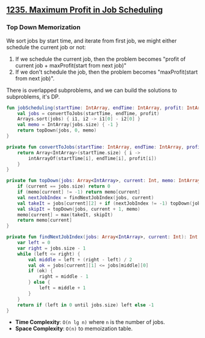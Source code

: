 ## [1235. Maximum Profit in Job Scheduling](https://leetcode.com/problems/maximum-profit-in-job-scheduling)

### Top Down Memorization
We sort jobs by start time, and iterate from first job, we might either schedule the current job or not:
1. If we schedule the current job, then the problem becomes "profit of current job + maxProfit(start from next job)"
2. If we don't schedule the job, then the problem becomes "maxProfit(start from next job)".

There is overlapped subproblems, and we can build the solutions to subproblems, it's DP.

```kotlin
fun jobScheduling(startTime: IntArray, endTime: IntArray, profit: IntArray): Int {
    val jobs = convertToJobs(startTime, endTime, profit)
    Arrays.sort(jobs) { i1, i2 -> i1[0] - i2[0] }
    val memo = IntArray(jobs.size) { -1 }
    return topDown(jobs, 0, memo)
}

private fun convertToJobs(startTime: IntArray, endTime: IntArray, profit: IntArray): Array<IntArray> {
    return Array<IntArray>(startTime.size) { i ->
        intArrayOf(startTime[i], endTime[i], profit[i])
    }
}

private fun topDown(jobs: Array<IntArray>, current: Int, memo: IntArray): Int {
    if (current == jobs.size) return 0
    if (memo[current] != -1) return memo[current]
    val nextJobIndex = findNextJobIndex(jobs, current)
    val takeIt = jobs[current][2] + if (nextJobIndex != -1) topDown(jobs, nextJobIndex, memo) else 0
    val skipIt = topDown(jobs, current + 1, memo)
    memo[current] = max(takeIt, skipIt)
    return memo[current]
}

private fun findNextJobIndex(jobs: Array<IntArray>, current: Int): Int {
    var left = 0
    var right = jobs.size - 1
    while (left <= right) {
        val middle = left + (right - left) / 2
        val ok = jobs[current][1] <= jobs[middle][0]
        if (ok) {
            right = middle - 1
        } else {
            left = middle + 1
        }
    }
    return if (left in 0 until jobs.size) left else -1
}
```

* **Time Complexity**: `O(n lg n)` where `n` is the number of jobs.
* **Space Complexity**: `O(n)` to memoization table.